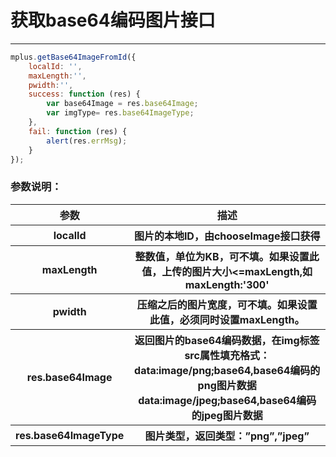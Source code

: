# 获取base64编码图片接口


---

```javascript
mplus.getBase64ImageFromId({
    localId: '', 
    maxLength:'', 
    pwidth:'',
    success: function (res) {
        var base64Image = res.base64Image; 
        var imgType= res.base64ImageType;
    },
    fail: function (res) {
        alert(res.errMsg);
    }
});


```
### 参数说明：

<table>
  <tr>
    <th>参数</th>
    <th>描述</th>
  </tr>
  <tr>
    <th>localId</th>
    <th>图片的本地ID，由chooseImage接口获得</th>
  </tr>
  <tr>
    <th>maxLength</th>
    <th>整数值，单位为KB，可不填。如果设置此值，上传的图片大小<=maxLength,如maxLength:'300'</th>
  </tr>
  <tr>
    <th>pwidth</th>
    <th>压缩之后的图片宽度，可不填。如果设置此值，必须同时设置maxLength。</th>
  </tr>
  <tr>
    <th>res.base64Image</th>
    <th>返回图片的base64编码数据，在img标签src属性填充格式：data:image/png;base64,base64编码的png图片数据  data:image/jpeg;base64,base64编码的jpeg图片数据</th>
  </tr>
  <tr>
    <th>res.base64ImageType</th>
    <th>图片类型，返回类型：”png”,”jpeg”</th>
  </tr>
 </table>